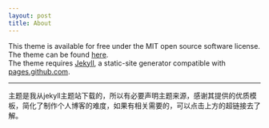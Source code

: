 ```yaml
---
layout: post
title: About
---
```

<p>
This theme is available for free under the MIT open source software license.
<br>
The theme can be found <a href="https://github.com/benradford/Slate-and-Simple-Jekyll-Theme">here</a>.
<br>
The theme requires <a href="https://jekyllrb.com">Jekyll</a>, a static-site generator compatible with <a href="https://pages.github.com">pages.github.com</a>.
</p>

<hr>

<p>
主题是我从jekyll主题站下载的，所以有必要声明主题来源，感谢其提供的优质模板，简化了制作个人博客的难度，如果有相关需要的，可以点击上方的超链接去了解。
</p>

